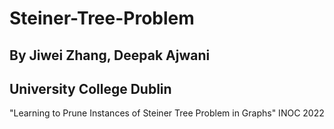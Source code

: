 # Steiner-Tree-Problem
## By Jiwei Zhang, Deepak Ajwani
## University College Dublin
"Learning to Prune Instances of Steiner Tree Problem in Graphs" INOC 2022
